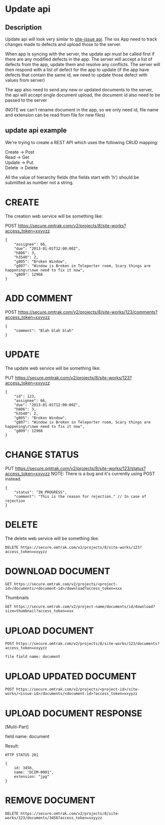 Update api
==========

Description
-----------

Update api will look very simlar to [site-issue api](site-issue.md).  The ios App need to track changes made to defects and upload those to 
the server.

When app is syncing with the server, the update api must be called first if there are any modified defects in the app.  The server will
accept a list of defects from the app, update them and resolve any conflicts.  The server will then respond with a list of defect for 
the app to update (if the app have defects that contain the same id, we need to update those defect with values from server)

The app also need to send any new or updated documents to the server, the api will accept single document upload, the document id also need
to be passed to the server 

(NOTE we can't rename document in the app, so we only need id, file name and extension can be read from file for new files)

update api example 
------------------

We're trying to create a REST API which uses the following CRUD mapping:

Create -> Post  
Read -> Get  
Update -> Put  
Delete -> Delete  

All the value of hierarchy fields (the fields start with 'h') should be submitted as number not a string.

CREATE
======

The creation web service will be something like:

POST https://secure.omtrak.com/v2/projects/8/site-works?access_token=xxyyzz

    {
        "assignee": 66,
        "due": "2013-01-01T12:00:00Z",
        "h806": 3,
        "h3540": 2,
        "g805": "Broken Window",
        "g807": "Window is Broken in Teleporter room, Scary things are happening\r\nwe need to fix it now",
        "g809": 12968
    }

ADD COMMENT
===========

POST https://secure.omtrak.com/v2/projects/8/site-works/123/comments?access_token=xxyyzz

    {
        "comment": "Blah blah blah"
    }

UPDATE
======

The update web service will be something like:

PUT https://secure.omtrak.com/v2/projects/8/site-works/123?access_token=xxyyzz

    {
        "id": 123,
        "assignee": 66,
        "due": "2013-01-01T12:00:00Z",
        "h806": 3,
        "h3540": 2,
        "g805": "Broken Window",
        "g807": "Window is Broken in Teleporter room, Scary things are happening\r\nwe need to fix it now",
        "g809": 12968
    }

CHANGE STATUS
=============

PUT https://secure.omtrak.com/v2/projects/8/site-works/123/status?access_token=xxyyzz
NOTE: There is a bug and it's currently using POST instead.

    {
        "status": "IN_PROGRESS",
        "comment": "This is the reason for rejection." // In case of rejection
    }

DELETE
======

The delete web service will be something like:

    DELETE https://secure.omtrak.com/v2/projects/8/site-works/123?access_token=xxyyzz

DOWNLOAD DOCUMENT
=================

    GET https://secure.omtrak.com/v2/projects/<project-id>/documents/<document-id>/download?access_token=xxx

Thumbnails

    GET https://secure.omtrak.com/v2/project-name/documents/id/download?size=thumbnail?access_token=xxx

UPLOAD DOCUMENT
===============

    POST https://secure.omtrak.com/v2/projects/8/site-works/123/documents?access_token=xxyyzz

    file field name: document

UPLOAD UPDATED DOCUMENT
=======================
    
    POST https://secure.omtrak.com/v2/projects/<project-id>/site-works/<issue-id>/documents/<document-id>?access_token=xxyyzz

UPLOAD DOCUMENT RESPONSE
========================

[Multi-Part]

field name: document

Result:

    HTTP STATUS 201

    {
        id: 3456,
        name: "DCIM-0001",
        extension: "jpg"
    }

REMOVE DOCUMENT
===============

    DELETE https://secure.omtrak.com/v2/projects/8/site-works/123/documents/3456?access_token=xxyyzz
